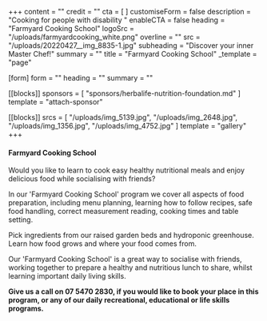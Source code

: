 +++
content = ""
credit = ""
cta = [ ]
customiseForm = false
description = "Cooking for people with disability "
enableCTA = false
heading = "Farmyard Cooking School"
logoSrc = "/uploads/farmyardcooking_white.png"
overline = ""
src = "/uploads/20220427__img_8835-1.jpg"
subheading = "Discover your inner Master Chef!"
summary = ""
title = "Farmyard Cooking School"
_template = "page"

[form]
form = ""
heading = ""
summary = ""

[[blocks]]
sponsors = [ "sponsors/herbalife-nutrition-foundation.md" ]
template = "attach-sponsor"

[[blocks]]
srcs = [
  "/uploads/img_5139.jpg",
  "/uploads/img_2648.jpg",
  "/uploads/img_1356.jpg",
  "/uploads/img_4752.jpg"
]
template = "gallery"
+++

#### Farmyard Cooking School

Would you like to learn to cook easy healthy nutritional meals and enjoy delicious food while socialising with friends?

In our 'Farmyard Cooking School' program we cover all aspects of food preparation, including menu planning, learning how to follow recipes, safe food handling, correct measurement reading, cooking times and table setting.

Pick ingredients from our raised garden beds and hydroponic greenhouse. Learn how food grows and where your food comes from.

Our 'Farmyard Cooking School' is a great way to socialise with friends, working together to prepare a healthy and nutritious lunch to share, whilst learning important daily living skills.

**Give us a call on 07 5470 2830, if you would like to book your place in this program, or any of our daily recreational, educational or life skills programs.**
